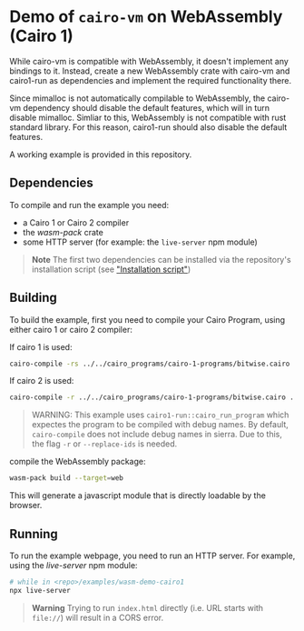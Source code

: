 # Demo of `cairo-vm` on WebAssembly (Cairo 1)

While cairo-vm is compatible with WebAssembly, it doesn't implement any bindings to it.
Instead, create a new WebAssembly crate with cairo-vm and cairo1-run as dependencies and implement the required functionality there.

Since mimalloc is not automatically compilable to WebAssembly, the cairo-vm dependency should disable the default features, which will in turn disable mimalloc. Simliar to this, WebAssembly is
not compatible with rust standard library. For this reason, cairo1-run should also disable the default features.

A working example is provided in this repository.

## Dependencies

To compile and run the example you need:

- a Cairo 1 or Cairo 2 compiler
- the _wasm-pack_ crate
- some HTTP server (for example: the `live-server` npm module)

> **Note**
> The first two dependencies can be installed via the repository's installation script (see ["Installation script"](../../README.md#installation-script))

## Building

To build the example, first you need to compile your Cairo Program, using either cairo 1 or cairo 2 compiler:

If cairo 1 is used:

```sh
cairo-compile -rs ../../cairo_programs/cairo-1-programs/bitwise.cairo ../../cairo_programs/cairo-1-programs/bitwise.sierra
```

If cairo 2 is used:

```sh
cairo-compile -r ../../cairo_programs/cairo-1-programs/bitwise.cairo ../../cairo_programs/cairo-1-programs/bitwise.sierra
```

> WARNING: This example uses `cairo1-run::cairo_run_program` which expectes the program to be compiled with debug names. By default, `cairo-compile` does not include debug names in sierra. Due to this, the flag `-r` or `--replace-ids` is needed.

compile the WebAssembly package:

```sh
wasm-pack build --target=web
```

This will generate a javascript module that is directly loadable by the browser.

## Running

To run the example webpage, you need to run an HTTP server.
For example, using the _live-server_ npm module:

```sh
# while in <repo>/examples/wasm-demo-cairo1
npx live-server
```

> **Warning**
> Trying to run `index.html` directly (i.e. URL starts with `file://`) will result in a CORS error.
